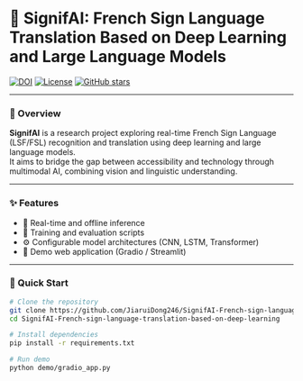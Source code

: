 # 🧠 SignifAI: French Sign Language Translation Based on Deep Learning and Large Language Models

[![DOI](https://img.shields.io/badge/DOI-10.54254%2F2755--2721%2F95%2F20241748-blue)](https://doi.org/10.54254/2755-2721/95/20241748)
[![License](https://img.shields.io/badge/License-MIT-green.svg)](LICENSE)
[![GitHub stars](https://img.shields.io/github/stars/JiaruiDong246/SignifAI-French-sign-language-translation-based-on-deep-learning?style=social)](https://github.com/JiaruiDong246/SignifAI-French-sign-language-translation-based-on-deep-learning/stargazers)

---

### 🧩 Overview
**SignifAI** is a research project exploring real-time French Sign Language (LSF/FSL) recognition and translation using deep learning and large language models.  
It aims to bridge the gap between accessibility and technology through multimodal AI, combining vision and linguistic understanding.

---

### ✨ Features
- 🎥 Real-time and offline inference  
- 🧠 Training and evaluation scripts  
- ⚙️ Configurable model architectures (CNN, LSTM, Transformer)  
- 💬 Demo web application (Gradio / Streamlit)  

---

### 🚀 Quick Start
```bash
# Clone the repository
git clone https://github.com/JiaruiDong246/SignifAI-French-sign-language-translation-based-on-deep-learning
cd SignifAI-French-sign-language-translation-based-on-deep-learning

# Install dependencies
pip install -r requirements.txt

# Run demo
python demo/gradio_app.py
